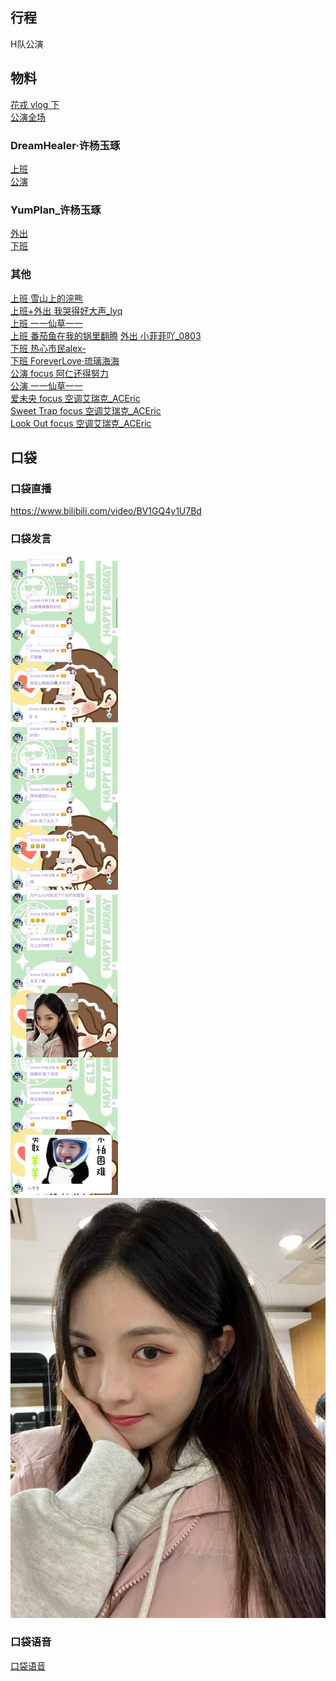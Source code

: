 ## 行程
H队公演

## 物料
[花戎 vlog 下](https://www.bilibili.com/video/BV1XF41187p8)<br>
[公演全场](https://www.bilibili.com/video/BV1VQ4y1U7xa)<br>
### DreamHealer·许杨玉琢
[上班](https://weibo.com/6375088879/L1sRR2nSl)<br>
[公演](https://weibo.com/6375088879/L1ubC8Yln)<br>
### YumPlan_许杨玉琢
[外出](https://weibo.com/7335378002/L1t3OEYzv)<br>
[下班](https://weibo.com/7335378002/L1vvtfHB5)<br>
### 其他
[上班 雪山上的浣熊](https://weibo.com/1701598311/L1sJQhPqS)<br>
[上班+外出 我哭得好大声_lyq](https://weibo.com/5267042634/L1tYR5XWZ)<br>
[上班 一一仙草一一](https://weibo.com/6445807474/L1sEY1LmC)<br>
[上班 番茄鱼在我的锅里翻腾](https://weibo.com/5705222351/L1NATEdPj)
[外出 小菲菲吖_0803](https://weibo.com/2858736050/L1ywiz4WO)<br>
[下班 热心市民alex-](https://weibo.com/2971625284/L1wmRDmP4)<br>
[下班 ForeverLove·琉璃海海](https://weibo.com/7610635463/L1yNrFqGI)<br>
[公演 focus 阿仁还得努力](https://weibo.com/3984479942/L1wnBrwXM)<br>
[公演 一一仙草一一](https://weibo.com/6445807474/L1Bz5wxNx)<br>
[爱未央 focus 空调艾瑞克_ACEric](https://weibo.com/6284574909/L1Ajqv4Di)<br>
[Sweet Trap focus 空调艾瑞克_ACEric](https://weibo.com/6284574909/L1I2N4tEW)<br>
[Look Out focus 空调艾瑞克_ACEric](https://weibo.com/6284574909/L1Bfgk1mc)<br>
## 口袋
### 口袋直播
https://www.bilibili.com/video/BV1GQ4y1U7Bd
### 口袋发言
![口袋发言](./pocket48/imgs/messages1.jpeg)<br>
![口袋发言](./pocket48/imgs/P1.jpeg)<br>
### 口袋语音
[口袋语音](./pocket48/audios/)<br>


